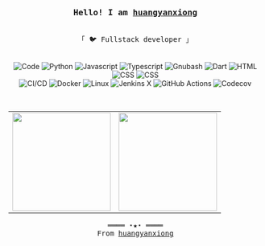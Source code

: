 <h3 align="center"><samp>Hello! I am <b><a rel="nofollow noopener noreferrer" target="_blank" href="https://www.myfreax.com">huangyanxiong</a></b></samp></h3>
<p align="center"><br>
  <samp>
    「 🐦 Fullstack developer  」<br>
  </samp>
</p>
<p align="center">
    <br>
     <img alt="Code" src="https://img.shields.io/badge/-Code-000000?style=flat&logo=Plex&logoColor=white">
     <img alt="Python" src="https://img.shields.io/badge/-Python-3776AB?style=flat&logo=Python&logoColor=white">
     <img alt="Javascript" src="https://img.shields.io/badge/-Javascript-F7DF1E?style=flat&logo=Javascript&logoColor=black">
     <img alt="Typescript" src="https://img.shields.io/badge/-TypeScript-3178c6?style=flat&logo=TypeScript&logoColor=white">
     <img alt="Gnubash" src="https://img.shields.io/badge/-Gnu%20Bash-4EAA25?style=flat&logo=Gnu%20bash&logoColor=white">
     <img alt="Dart" src="https://img.shields.io/badge/-Dart-0175C2?style=flat&logo=dart&logoColor=white">
     <img alt="HTML" src="https://img.shields.io/badge/-HTML5-E34F26?style=flat&logo=html5&logoColor=white">
     <img alt="CSS" src="https://img.shields.io/badge/-CSS-1572B6?style=flat&logo=css3&logoColor=white">
     <img alt="CSS" src="https://img.shields.io/badge/-Koltin-27282c?style=flat&logo=kotlin&logoColor=#7f52ff">
  
 <br>
    <img alt="CI/CD" src="https://img.shields.io/badge/-CI/CD-31A8FF?style=flat&logo=Plex&logoColor=white">
    <img alt="Docker" src="https://img.shields.io/badge/-Docker-2496ED?style=flat&logo=Docker&logoColor=white">
    <img alt="Linux" src="https://img.shields.io/badge/-Linux-FCC624?style=flat&logo=Linux&logoColor=black">
    <img alt="Jenkins X" src="https://img.shields.io/badge/-Jenkins%20X-73C3D5?style=flat&logo=Jenkins%20X&logoColor=black">
    <img alt="GitHub Actions" src="https://img.shields.io/badge/-GitHub%20Actions-2088FF?style=flat&logo=GitHub%20Actions&logoColor=white">
    <img alt="Codecov" src="https://img.shields.io/badge/-Codecov-F01F7A?style=flat&logo=Codecov&logoColor=white">
 </p>
<br>
<p align="center">
  <table >
      <tbody>
          <tr>
            <td align="center"><img height="195" src="https://github-readme-stats.vercel.app/api?username=myfreax&show_icons=true&&theme=react"></td>
            <td align="center"><img height="195" src="https://github-readme-stats.vercel.app/api/top-langs/?username=myfreax&layout=compact"></td>
          </tr>
      </tbody>
  </table> 
</p>
<samp>
  <p align="center">
    ════ ⋆★⋆ ════<br>
    From <a href="https://www.myfreax.com">huangyanxiong</a>
  </p>
</samp>
